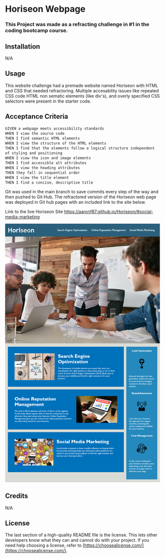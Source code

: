 # Horiseon Webpage

### This Project was made as a refracting challenge in #1 in the coding bootcamp course.  


## Installation

N/A

## Usage

This website challenge had a premade website named Horiseon with HTML and CSS that needed refractoring.  Multiple accesability issues like repeated CSS code HTML non sematic elements (like div's), and overly specified CSS selectors were present in the starter code.

## Acceptance Criteria

```
GIVEN a webpage meets accessibility standards
WHEN I view the source code
THEN I find semantic HTML elements
WHEN I view the structure of the HTML elements
THEN I find that the elements follow a logical structure independent of styling and positioning
WHEN I view the icon and image elements
THEN I find accessible alt attributes
WHEN I view the heading attributes
THEN they fall in sequential order
WHEN I view the title element
THEN I find a concise, descriptive title
```

 Git was used in the main branch to save commits every step of the way and then pushed to Git Hub.  The refractored version of the Horiseon web page was deployed in Git hub pages with an included link to the site below.
 
 Link to the live Horiseon Site  https://aaronf87.github.io/Horiseon/#social-media-marketing


![The Horiseon webpage includes a navigation bar, a header image, and cards with text and images at the bottom of the page.](Assets/01-html-css-git-homework-demo.png)

## Credits

N/A

## License

The last section of a high-quality README file is the license. This lets other developers know what they can and cannot do with your project. If you need help choosing a license, refer to [https://choosealicense.com/](https://choosealicense.com/).
